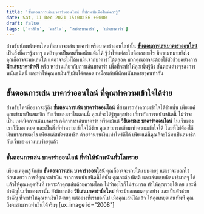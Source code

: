 ```yaml
---
title: 'ขั้นตอนการเล่นบาคาร่าออนไลน์ ที่นักพนันมือใหม่ควรรู้'
date: Sat, 11 Dec 2021 15:08:56 +0000
draft: false
tags: ['คาสิโน', 'คาสิโน', 'สมัครบาคาร่า', 'เล่นบาคาร่า']
---
```


สำหรับนักพนันคนไหนที่อยากจะเล่น บาคาร่าหรือบาคาร่าออนไลน์นั้น [**ขั้นตอนการเล่นบาคาร่าออนไลน์**](/archives/) เป็นสิ่งที่ควรรู้มากๆ แต่ถ้าคุณเป็นคนที่พอนับแต้มได้ รู้ว่าไพ่แต่ละใบคือเลขอะไร มีความหมายยังไง คุณก็อาจจะพอเล่นได้ แต่อาจจะไม่ได้หาเงินจากบาคาร่าได้ตลอด พวกคุณอาจจะต้องใช้ตัวช่วยอย่างการ **ฝึกเล่นบาคาร่าฟรี** หรือ หาอ่านเกี่ยวกับการเล่นบาคาร่า เพื่อที่จะทำให้คุณนั้นรู้ถึง ขั้นตอนต่างๆของการพนันชนิดนี้ และทำให้คุณหาเงินกับมันได้ตลอด เหมือนกับที่นักพนันหลายๆคนทำกัน

**ขั้นตอนการเล่น บาคาร่าออนไลน์ ที่คุณทำความเข้าใจได้ง่าย**
-----------------------------------------------------------

สำหรับใครที่อยากจะรู้ถึง **ขั้นตอนการเล่น บาคาร่าออนไลน์** ที่สามารถทำความเข้าใจได้ง่ายนั้น เพียงแค่คุณเข้ามาเป็นสมาชิก กับเว็บของเราในตอนนี้ คุณก็จะได้รู้ทุกๆอย่าง เกี่ยวกับการพนันชนิดนี้ ไม่ว่าจะเป็น เทคนิคการเล่นบาคาร่า กติกาการเล่นบาคาร่า หรือแม้แต่ **วิธีเอาชนะ บาคาร่าออนไลน์** ในเว็บของเราก็มีบอกหมด และเป็นสิ่งที่ทำความเข้าใจได้ง่าย คุณสามารถเข้ามาทำความเข้าใจได้ โดยที่ไม่ต้องใช้เงินมากมายอะไร เพียงแค่สมัครสมาชิก ด้วยจำนวนเงินเท่าไหร่ก็ได้ เพียงแค่นี้คุณก็จะได้มาเป็นสมาชิก กับเว็บของเราแบบง่ายๆแล้ว

### **ขั้นตอนการเล่น บาคาร่าออนไลน์ ที่ทำให้นักพนันทั่วโลกรวย**

เพียงแค่คุณรู้จักกับ **ขั้นตอนการเล่น บาคาร่าออนไลน์** คุณก็อาจจะรวยได้แบบง่ายๆ แต่เราจะบอกไว้ก่อนเลยว่า การที่คุณจะทำเงิน จากการพนันชนิดนี้ได้นั้น คุณจะต้องมีสติ และเล่นแบบมีสมาธิมากๆ ได้แล้วให้คุณหยุดทันที เพราะถ้าคุณเล่นด้วยความโลภ ไม่ว่าอะไรก็ไม่สามารถ ทำให้คุณรวยได้เลย และที่สำคัญในเว็บของเรานั้น ยังมีบอกถึง **วิธีเล่นบาคาร่ามือใหม่** ที่จะมีบอกหมดทุกอย่าง และเป็นตัวช่วยสำคัญ ที่จะทำให้คุณหาเงินได้ง่ายๆ แต่อย่างที่เราบอกไป เมื่อคุณเล่นได้แล้ว ให้คุณหยุดเล่นทันที คุณถึงจะสามารถทำเงินได้จริงๆ \[ux\_image id="2008"\]
